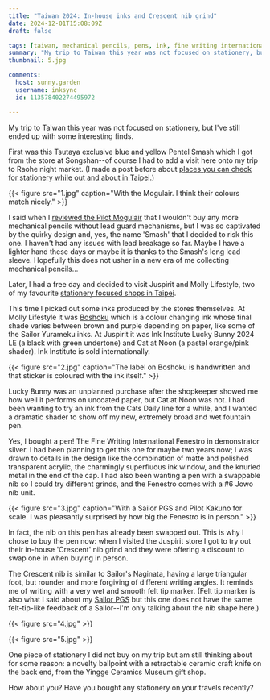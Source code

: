 ```yaml
---
title: "Taiwan 2024: In-house inks and Crescent nib grind"
date: 2024-12-01T15:08:09Z
draft: false

tags: [taiwan, mechanical pencils, pens, ink, fine writing international]
summary: "My trip to Taiwan this year was not focused on stationery, but I've still ended up with some interesting finds."
thumbnail: 5.jpg

comments:
  host: sunny.garden
  username: inksync
  id: 113578402274495972

---
```


My trip to Taiwan this year was not focused on stationery, but I've still ended up with some interesting finds.

First was this Tsutaya exclusive blue and yellow Pentel Smash which I got from the store at Songshan--of course I had to add a visit here onto my trip to Raohe night market. (I made a post before about [places you can check for stationery while out and about in Taipei](blog/taipei-stationery-2/).)

{{< figure src="1.jpg" caption="With the Mogulair. I think their colours match nicely." >}}

I said when I [reviewed the Pilot Mogulair](blog/pilot-mogulair/) that I wouldn't buy any more mechanical pencils without lead guard mechanisms, but I was so captivated by the quirky design and, yes, the name 'Smash' that I decided to risk this one. I haven't had any issues with lead breakage so far. Maybe I have a lighter hand these days or maybe it is thanks to the Smash's long lead sleeve. Hopefully this does not usher in a new era of me collecting mechanical pencils...

Later, I had a free day and decided to visit Juspirit and Molly Lifestyle, two of my favourite [stationery focused shops in Taipei](blog/taipei-stationery-1/).

This time I picked out some inks produced by the stores themselves. At Molly Lifestyle it was [Boshoku](https://www.mollylifestyle.tw/collections/%E8%8C%89%E8%8E%89-%E8%87%AA%E8%AA%BF%E5%A2%A8%E6%B0%B4-molly-bottled-ink/products/%E8%8C%89%E8%8E%89-%E8%87%AA%E8%AA%BF%E5%A2%A8-%E8%87%AA%E8%A3%BD%E5%93%81-%E8%96%84%E6%9A%AE-boshoku-%E9%8B%BC%E7%AD%86-%E5%A2%A8%E6%B0%B4-15ml) which is a colour changing ink whose final shade varies between brown and purple depending on paper, like some of the Sailor Yurameku inks. At Juspirit it was Ink Institute Lucky Bunny 2024 LE (a black with green undertone) and Cat at Noon (a pastel orange/pink shader). Ink Institute is sold internationally.

{{< figure src="2.jpg" caption="The label on Boshoku is handwritten and that sticker is coloured with the ink itself." >}}

Lucky Bunny was an unplanned purchase after the shopkeeper showed me how well it performs on uncoated paper, but Cat at Noon was not. I had been wanting to try an ink from the Cats Daily line for a while, and I wanted a dramatic shader to show off my new, extremely broad and wet fountain pen.

Yes, I bought a pen! The Fine Writing International Fenestro in demonstrator silver. I had been planning to get this one for maybe two years now; I was drawn to details in the design like the combination of matte and polished transparent acrylic, the charmingly superfluous ink window, and the knurled metal in the end of the cap. I had also been wanting a pen with a swappable nib so I could try different grinds, and the Fenestro comes with a #6 Jowo nib unit.

{{< figure src="3.jpg" caption="With a Sailor PGS and Pilot Kakuno for scale. I was pleasantly surprised by how big the Fenestro is in person." >}}

In fact, the nib on this pen has already been swapped out. This is why I chose to buy the pen now: when I visited the Juspirit store I got to try out their in-house 'Crescent' nib grind and they were offering a discount to swap one in when buying in person.

The Crescent nib is similar to Sailor's Naginata, having a large triangular foot, but rounder and more forgiving of different writing angles. It reminds me of writing with a very wet and smooth felt tip marker. (Felt tip marker is also what I said about my [Sailor PGS](blog/sailor-pgs-choice-and-impressions/) but this one does not have the same felt-tip-like feedback of a Sailor--I'm only talking about the nib shape here.)

{{< figure src="4.jpg" >}}

{{< figure src="5.jpg" >}}

One piece of stationery I did not buy on my trip but am still thinking about for some reason: a novelty ballpoint with a retractable ceramic craft knife on the back end, from the Yingge Ceramics Museum gift shop.

How about you? Have you bought any stationery on your travels recently?

